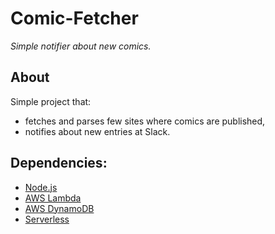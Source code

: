 # Comic-Fetcher
_Simple notifier about new comics._

## About
Simple project that:
* fetches and parses few sites where comics are published,
* notifies about new entries at Slack.

## Dependencies:
* [Node.js](https://nodejs.org/en/)
* [AWS Lambda](http://docs.aws.amazon.com/lambda/latest/dg/welcome.html)
* [AWS DynamoDB](https://aws.amazon.com/dynamodb/)
* [Serverless](https://serverless.com/)
